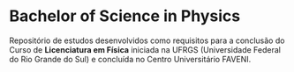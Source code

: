 # Bachelor of Science in Physics

Repositório de estudos desenvolvidos como requisitos para a conclusão do Curso de **Licenciatura em Física** iniciada na UFRGS (Universidade Federal do Rio Grande do Sul) e concluída no Centro Universitário FAVENI.  
